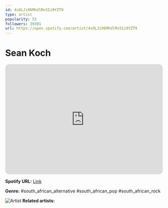 ```yaml
---
id: 4sOLJi96MhdlMv5Iz9YZT9
type: artist
popularity: 53
followers: 39301
url: https://open.spotify.com/artist/4sOLJi96MhdlMv5Iz9YZT9
---
```

# Sean Koch

<iframe style="border-radius:12px" src="https://open.spotify.com/embed/artist/4sOLJi96MhdlMv5Iz9YZT9" width="100%" height="352" frameBorder="0" allowfullscreen="" allow="autoplay; clipboard-write; encrypted-media; fullscreen; picture-in-picture" loading="lazy"></iframe>

**Spotify URL:** [Link](https://open.spotify.com/artist/4sOLJi96MhdlMv5Iz9YZT9)

**Genre:**  #south_african_alternative #south_african_pop #south_african_rock

![Artist](https://i.scdn.co/image/ab6761610000e5eba15ef61457e47ac3545a1830)
**Related artists:**

